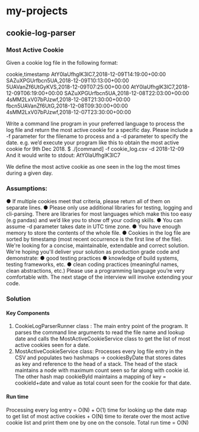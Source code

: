 # my-projects
## cookie-log-parser

### Most Active Cookie
Given a cookie log file in the following format:

cookie,timestamp
AtY0laUfhglK3lC7,2018-12-09T14:19:00+00:00
SAZuXPGUrfbcn5UA,2018-12-09T10:13:00+00:00
5UAVanZf6UtGyKVS,2018-12-09T07:25:00+00:00
AtY0laUfhglK3lC7,2018-12-09T06:19:00+00:00
SAZuXPGUrfbcn5UA,2018-12-08T22:03:00+00:00
4sMM2LxV07bPJzwf,2018-12-08T21:30:00+00:00
fbcn5UAVanZf6UtG,2018-12-08T09:30:00+00:00
4sMM2LxV07bPJzwf,2018-12-07T23:30:00+00:00

Write a command line program in your preferred language to process the log file and return the most active cookie for a specific day. Please include a -f parameter for the filename to process and a -d parameter to specify the date.
e.g. we’d execute your program like this to obtain the most active cookie for 9th Dec 2018.
$ ./[command] -f cookie_log.csv -d 2018-12-09
And it would write to stdout:
AtY0laUfhglK3lC7

We define the most active cookie as one seen in the log the most times during a given day.
### Assumptions:
● If multiple cookies meet that criteria, please return all of them on separate lines.
● Please only use additional libraries for testing, logging and cli-parsing. There are libraries for most languages which make this too easy (e.g pandas) and we’d like you to show off your coding skills.
● You can assume -d parameter takes date in UTC time zone.
● You have enough memory to store the contents of the whole file.
● Cookies in the log file are sorted by timestamp (most recent occurrence is the first line of the file).
We're looking for a concise, maintainable, extendable and correct solution. We're hoping you'll deliver your solution as ​production grade code​ and demonstrate:
● good testing practices
● knowledge of build systems, testing frameworks, etc.
● clean coding practices (meaningful names, clean abstractions, etc.)
Please use a programming language you’re very comfortable with. The next stage of the interview will involve extending your code.

### Solution
#### Key Components
1. CookieLogParserRunner class : The main entry point of the program. It parses the command line arguments to read the file name and lookup date and calls the MostActiveCookieService class to get the list of most active cookies seen for a date.
2. MostActiveCookieService class: Processes every log file entry in the CSV and populates two hashmaps -> cookiesByDate that stores dates as key and reference to the head of a stack. The head of the stack maintains a node with maximum count seen so far along with cookie id. 
   The other hash map cookieById maintains a mapping of key = cookieId+date and value as total count seen for the cookie for that date. 
####  Run time
Processing every log entry = O(N) + O(1) time for looking up the date map to get list of most active cookies + O(N) time to iterate over the most active cookie list and print them one by one on the console.
Total run time = O(N)
